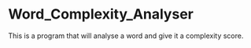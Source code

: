 # Word_Complexity_Analyser
This is a program that will analyse a word and give it a complexity score.
